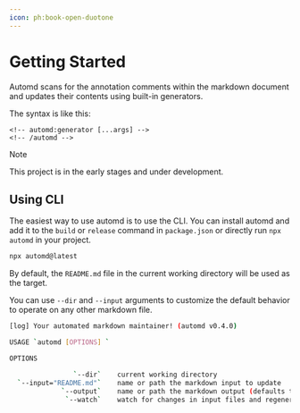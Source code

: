 ```yaml
---
icon: ph:book-open-duotone
---
```


# Getting Started

Automd scans for the annotation comments within the markdown document and updates their contents using built-in generators.

The syntax is like this:

    <!-- automd:generator [...args] -->
    <!-- /automd -->

> [!NOTE]
> This project is in the early stages and under development.

## Using CLI

The easiest way to use automd is to use the CLI. You can install automd and add it to the `build` or `release` command in `package.json` or directly run `npx automd` in your project.

```sh
npx automd@latest
```

By default, the `README.md` file in the current working directory will be used as the target.

You can use `--dir` and `--input` arguments to customize the default behavior to operate on any other markdown file.

<!-- automd:cli-output usage -->

```sh
[log] Your automated markdown maintainer! (automd v0.4.0)

USAGE `automd [OPTIONS] `

OPTIONS

                `--dir`    current working directory                             
  `--input="README.md"`    name or path the markdown input to update             
             `--output`    name or path the markdown output (defaults to input)  
              `--watch`    watch for changes in input files and regenerate output
```

<!-- /automd -->
